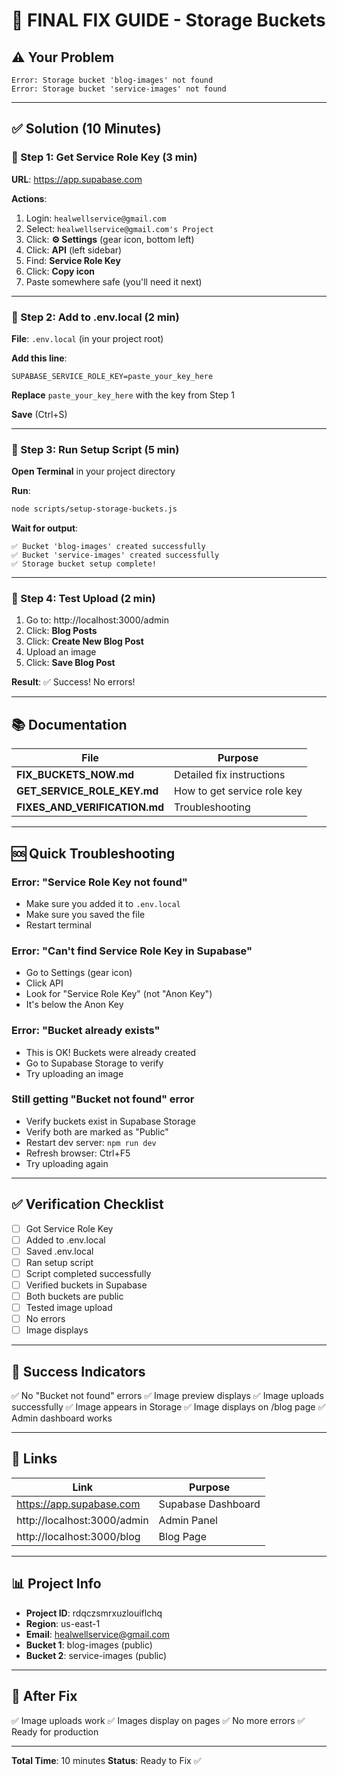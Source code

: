 # 🎯 FINAL FIX GUIDE - Storage Buckets

## ⚠️ Your Problem

```
Error: Storage bucket 'blog-images' not found
Error: Storage bucket 'service-images' not found
```

---

## ✅ Solution (10 Minutes)

### 🎯 Step 1: Get Service Role Key (3 min)

**URL**: https://app.supabase.com

**Actions**:
1. Login: `healwellservice@gmail.com`
2. Select: `healwellservice@gmail.com's Project`
3. Click: **⚙️ Settings** (gear icon, bottom left)
4. Click: **API** (left sidebar)
5. Find: **Service Role Key**
6. Click: **Copy icon**
7. Paste somewhere safe (you'll need it next)

---

### 📝 Step 2: Add to .env.local (2 min)

**File**: `.env.local` (in your project root)

**Add this line**:
```
SUPABASE_SERVICE_ROLE_KEY=paste_your_key_here
```

**Replace** `paste_your_key_here` with the key from Step 1

**Save** (Ctrl+S)

---

### 🚀 Step 3: Run Setup Script (5 min)

**Open Terminal** in your project directory

**Run**:
```bash
node scripts/setup-storage-buckets.js
```

**Wait for output**:
```
✅ Bucket 'blog-images' created successfully
✅ Bucket 'service-images' created successfully
✅ Storage bucket setup complete!
```

---

### 🧪 Step 4: Test Upload (2 min)

1. Go to: http://localhost:3000/admin
2. Click: **Blog Posts**
3. Click: **Create New Blog Post**
4. Upload an image
5. Click: **Save Blog Post**

**Result**: ✅ Success! No errors!

---

## 📚 Documentation

| File | Purpose |
|------|---------|
| **FIX_BUCKETS_NOW.md** | Detailed fix instructions |
| **GET_SERVICE_ROLE_KEY.md** | How to get service role key |
| **FIXES_AND_VERIFICATION.md** | Troubleshooting |

---

## 🆘 Quick Troubleshooting

### Error: "Service Role Key not found"
- Make sure you added it to `.env.local`
- Make sure you saved the file
- Restart terminal

### Error: "Can't find Service Role Key in Supabase"
- Go to Settings (gear icon)
- Click API
- Look for "Service Role Key" (not "Anon Key")
- It's below the Anon Key

### Error: "Bucket already exists"
- This is OK! Buckets were already created
- Go to Supabase Storage to verify
- Try uploading an image

### Still getting "Bucket not found" error
- Verify buckets exist in Supabase Storage
- Verify both are marked as "Public"
- Restart dev server: `npm run dev`
- Refresh browser: Ctrl+F5
- Try uploading again

---

## ✅ Verification Checklist

- [ ] Got Service Role Key
- [ ] Added to .env.local
- [ ] Saved .env.local
- [ ] Ran setup script
- [ ] Script completed successfully
- [ ] Verified buckets in Supabase
- [ ] Both buckets are public
- [ ] Tested image upload
- [ ] No errors
- [ ] Image displays

---

## 🎉 Success Indicators

✅ No "Bucket not found" errors
✅ Image preview displays
✅ Image uploads successfully
✅ Image appears in Storage
✅ Image displays on /blog page
✅ Admin dashboard works

---

## 🔗 Links

| Link | Purpose |
|------|---------|
| https://app.supabase.com | Supabase Dashboard |
| http://localhost:3000/admin | Admin Panel |
| http://localhost:3000/blog | Blog Page |

---

## 📊 Project Info

- **Project ID**: rdqczsmrxuzlouiflchq
- **Region**: us-east-1
- **Email**: healwellservice@gmail.com
- **Bucket 1**: blog-images (public)
- **Bucket 2**: service-images (public)

---

## 🚀 After Fix

✅ Image uploads work
✅ Images display on pages
✅ No more errors
✅ Ready for production

---

**Total Time**: 10 minutes
**Status**: Ready to Fix ✅


